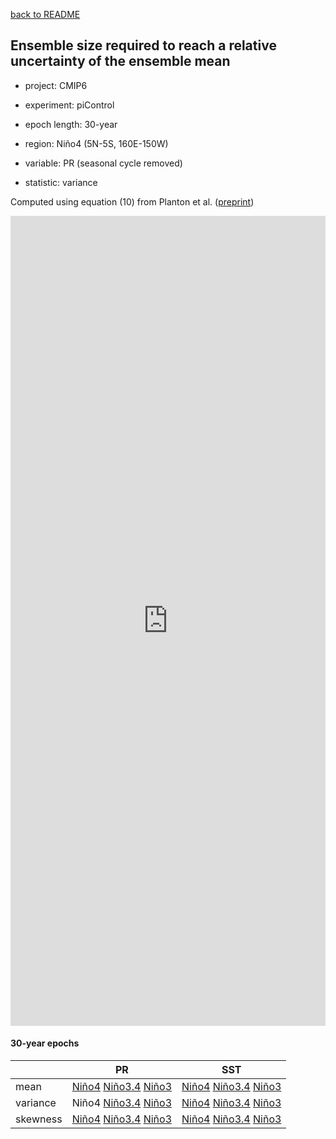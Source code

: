 [back to README](../README.md)

## Ensemble size required to reach a relative uncertainty of the ensemble mean

- project: CMIP6

- experiment: piControl

- epoch length: 30-year

- region: Niño4 (5N-5S, 160E-150W)

- variable: PR (seasonal cycle removed)

- statistic: variance

Computed using equation (10) from Planton et al. ([preprint](https://doi.org/10.22541/essoar.170196744.48068128/v1))


<iframe title="Required Ensemble Size (RES) for Nino4 PRA variance" aria-label="Dot Plot" id="datawrapper-chart-y4raj" src="https://datawrapper.dwcdn.net/y4raj/1/" scrolling="no" frameborder="0" style="width: 0; min-width: 100% !important; border: none;" height="1296" data-external="1"></iframe><script type="text/javascript">!function(){"use strict";window.addEventListener("message",(function(a){if(void 0!==a.data["datawrapper-height"]){var e=document.querySelectorAll("iframe");for(var t in a.data["datawrapper-height"])for(var r=0;r<e.length;r++)if(e[r].contentWindow===a.source){var i=a.data["datawrapper-height"][t]+"px";e[r].style.height=i}}}))}();
</script>


#### 30-year epochs

|  | PR | SST |
| --- | --- | --- |
| mean | [Niño4](res_ave_pr_val_n40e_030_year.md) [Niño3.4](res_ave_pr_val_n34e_030_year.md) [Niño3](res_ave_pr_val_n30e_030_year.md) | [Niño4](res_ave_ts_val_n40e_030_year.md) [Niño3.4](res_ave_ts_val_n34e_030_year.md) [Niño3](res_ave_ts_val_n30e_030_year.md) |
| variance | Niño4 [Niño3.4](res_var_pr_ano_n34e_030_year.md) [Niño3](res_var_pr_ano_n30e_030_year.md) | [Niño4](res_var_ts_ano_n40e_030_year.md) [Niño3.4](res_var_ts_ano_n34e_030_year.md) [Niño3](res_var_ts_ano_n30e_030_year.md) |
| skewness | [Niño4](res_ske_pr_ano_n40e_030_year.md) [Niño3.4](res_ske_pr_ano_n34e_030_year.md) [Niño3](res_ske_pr_ano_n30e_030_year.md) | [Niño4](res_ske_ts_ano_n40e_030_year.md) [Niño3.4](res_ske_ts_ano_n34e_030_year.md) [Niño3](res_ske_ts_ano_n30e_030_year.md) |
